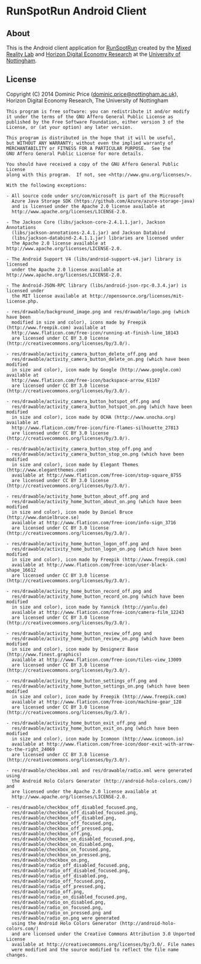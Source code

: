 RunSpotRun Android Client
=========================

About
-----

This is the Android client application for [RunSpotRun](http://www.runspotrun.co.uk/)
created by the [Mixed Reality Lab](http://www.mrl.nott.ac.uk) and 
[Horizon Digital Economy Research](http://www.horizon.ac.uk) at the 
[University of Nottingham](http://www.nottingham.ac.uk).

License
-------

Copyright (C) 2014 Dominic Price (dominic.price@nottingham.ac.uk),  
Horizon Digital Economy Research, The University of Nottingham

    This program is free software: you can redistribute it and/or modify
    it under the terms of the GNU Affero General Public License as
    published by the Free Software Foundation, either version 3 of the
    License, or (at your option) any later version.

    This program is distributed in the hope that it will be useful,
    but WITHOUT ANY WARRANTY; without even the implied warranty of
    MERCHANTABILITY or FITNESS FOR A PARTICULAR PURPOSE.  See the
    GNU Affero General Public License for more details.

    You should have received a copy of the GNU Affero General Public License
    along with this program.  If not, see <http://www.gnu.org/licenses/>.
    
    With the following exceptions:
    
    - All source code under src/com/microsoft is part of the Microsoft
      Azure Java Storage SDK (https://github.com/Azure/azure-storage-java)
      and is licensed under the Apache 2.0 license available at 
      http://www.apache.org/licenses/LICENSE-2.0.
    
    - The Jackson Core (libs/jackson-core-2.4.1.1.jar), Jackson Annotations
      (libs/jackson-annotations-2.4.1.jar) and Jackson Databind
      (libs/jackson-databind-2.4.1.1.jar) libraries are licensed under
      the Apache 2.0 license available at http://www.apache.org/licenses/LICENSE-2.0.
      
    - The Android Support V4 (libs/android-support-v4.jar) library is licensed
      under the Apache 2.0 license available at http://www.apache.org/licenses/LICENSE-2.0.
      
    - The Android-JSON-RPC library (libs/android-json-rpc-0.3.4.jar) is licensed under
      the MIT license available at http://opensource.org/licenses/mit-license.php.
    
    - res/drawable/background_image.png and res/drawable/logo.png (which have been 
      modified in size and color), icons made by Freepik (http://www.freepik.com) available at 
      http://www.flaticon.com/free-icon/running-at-finish-line_18143
      are licensed under CC BY 3.0 license (http://creativecommons.org/licenses/by/3.0/).
    
    - res/drawable/activity_camera_button_delete_off.png and
      res/drawable/activity_camera_button_delete_on.png (which have been modified
      in size and color), icon made by Google (http://www.google.com) available at 
      http://www.flaticon.com/free-icon/backspace-arrow_61167
      are licensed under CC BY 3.0 license (http://creativecommons.org/licenses/by/3.0/).
    
    - res/drawable/activity_camera_button_hotspot_off.png and
      res/drawable/activity_camera_button_hotspot_on.png (which have been modified
      in size and color), icon made by OCHA (http://www.unocha.org) available at
      http://www.flaticon.com/free-icon/fire-flames-silhouette_27813
      are licensed under CC BY 3.0 license (http://creativecommons.org/licenses/by/3.0/).
      
    - res/drawable/activity_camera_button_stop_off.png and
      res/drawable/activity_camera_button_stop_on.png (which have been modified
      in size and color), icon made by Elegant Themes (http://www.elegantthemes.com)
      available at http://www.flaticon.com/free-icon/stop-square_8755
      are licensed under CC BY 3.0 license (http://creativecommons.org/licenses/by/3.0/).
      
    - res/drawable/activity_home_button_about_off.png and
      res/drawable/activity_home_button_about_on.png (which have been modified
      in size and color), icon made by Daniel Bruce (http://www.danielbruce.se)
      available at http://www.flaticon.com/free-icon/info-sign_3716
      are licensed under CC BY 3.0 license (http://creativecommons.org/licenses/by/3.0/).
      
    - res/drawable/activity_home_button_logon_off.png and
      res/drawable/activity_home_button_logon_on.png (which have been modified
      in size and color), icon made by Freepik (http://www.freepik.com) 
      available at http://www.flaticon.com/free-icon/user-black-shape_16612
      are licensed under CC BY 3.0 license (http://creativecommons.org/licenses/by/3.0/).
      
    - res/drawable/activity_home_button_record_off.png and
      res/drawable/activity_home_button_record_on.png (which have been modified
      in size and color), icon made by Yannick (http://yanlu.de) 
      available at http://www.flaticon.com/free-icon/camera-film_12243
      are licensed under CC BY 3.0 license (http://creativecommons.org/licenses/by/3.0/).
      
    - res/drawable/activity_home_button_review_off.png and
      res/drawable/activity_home_button_review_on.png (which have been modified
      in size and color), icon made by Designerz Base (http://www.finest.graphics) 
      available at http://www.flaticon.com/free-icon/tiles-view_13009
      are licensed under CC BY 3.0 license (http://creativecommons.org/licenses/by/3.0/).
      
    - res/drawable/activity_home_button_settings_off.png and
      res/drawable/activity_home_button_settings_on.png (which have been modified
      in size and color), icon made by Freepik (http://www.freepik.com) 
      available at http://www.flaticon.com/free-icon/machine-gear_128
      are licensed under CC BY 3.0 license (http://creativecommons.org/licenses/by/3.0/).
      
    - res/drawable/activity_home_button_exit_off.png and
      res/drawable/activity_home_button_exit_on.png (which have been modified
      in size and color), icon made by Icomoon (http://www.icomoon.io) 
      available at http://www.flaticon.com/free-icon/door-exit-with-arrow-to-the-right_24069
      are licensed under CC BY 3.0 license (http://creativecommons.org/licenses/by/3.0/).
      
    - res/drawable/checkbox.xml and res/drawable/radio.xml were generated using
      the Android Holo Colors Generator (http://android-holo-colors.com/) and
      are licensed under the Apache 2.0 license available at 
      http://www.apache.org/licenses/LICENSE-2.0.
      
    - res/drawable/checkbox_off_disabled_focused.png,
      res/drawable/checkbox_off_disabled_focused.png,
      res/drawable/checkbox_off_disabled.png,
      res/drawable/checkbox_off_focused.png,
      res/drawable/checkbox_off_pressed.png,
      res/drawable/checkbox_off.png,
      res/drawable/checkbox_on_disabled_focused.png, 
      res/drawable/checkbox_on_disabled.png,
      res/drawable/checkbox_on_focused.png,
      res/drawable/checkbox_on_pressed.png,
      res/drawable/checkbox_on.png,
      res/drawable/radio_off_disabled_focused.png,
      res/drawable/radio_off_disabled_focused.png,
      res/drawable/radio_off_disabled.png,
      res/drawable/radio_off_focused.png,
      res/drawable/radio_off_pressed.png,
      res/drawable/radio_off.png,
      res/drawable/radio_on_disabled_focused.png, 
      res/drawable/radio_on_disabled.png,
      res/drawable/radio_on_focused.png,
      res/drawable/radio_on_pressed.png and 
      res/drawable/radio_on.png were generated
      using the Android Holo Colors Generator (http://android-holo-colors.com/) 
      and are licensed under the Creative Commons Attribution 3.0 Unported License
      available at http://creativecommons.org/licenses/by/3.0/. File names
      were modified and the source modified to reflect the file name changes.
